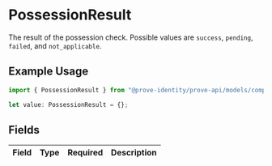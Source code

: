 # PossessionResult

The result of the possession check. Possible values are `success`, `pending`, `failed`, and `not_applicable`.

## Example Usage

```typescript
import { PossessionResult } from "@prove-identity/prove-api/models/components";

let value: PossessionResult = {};
```

## Fields

| Field       | Type        | Required    | Description |
| ----------- | ----------- | ----------- | ----------- |